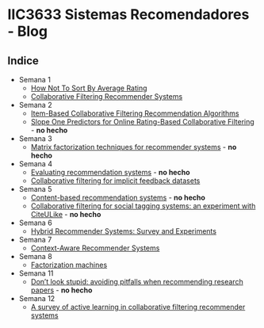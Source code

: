 # IIC3633 Sistemas Recomendadores - Blog

## Indice

- Semana 1
  - [How Not To Sort By Average Rating](./Blog01.md)
  - [Collaborative Filtering Recommender Systems](./Blog02.md)
- Semana 2
  - [Item-Based Collaborative Filtering Recommendation Algorithms](./Blog03.md)
  - [Slope One Predictors for Online Rating-Based Collaborative Filtering](./Blog04.md) - **no hecho**
- Semana 3
  - [Matrix factorization techniques for recommender systems](./Blog05.md) - **no hecho**
- Semana 4
  - [Evaluating recommendation systems](./Blog06.md) - **no hecho**
  - [Collaborative filtering for implicit feedback datasets](./Blog07.md)
- Semana 5
  - [Content-based recommendation systems](./Blog08.md) - **no hecho**
  - [Collaborative filtering for social tagging systems: an experiment with CiteULike](./Blog09.md) - **no hecho**
- Semana 6
  - [Hybrid Recommender Systems: Survey and Experiments](./Blog10.md)
- Semana 7
  - [Context-Aware Recommender Systems](./Blog11.md)
- Semana 8
  - [Factorization machines](./Blog12.md)
- Semana 11
  - [Don’t look stupid: avoiding pitfalls when recommending research papers](./Blog13.md) - **no hecho**
- Semana 12
  - [A survey of active learning in collaborative filtering recommender systems](./Blog14.md)

